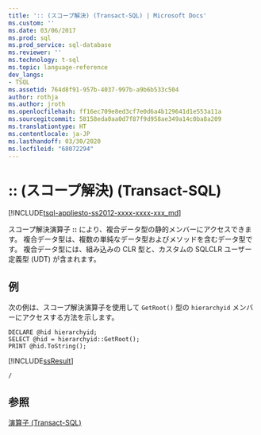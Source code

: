 ```yaml
---
title: ':: (スコープ解決) (Transact-SQL) | Microsoft Docs'
ms.custom: ''
ms.date: 03/06/2017
ms.prod: sql
ms.prod_service: sql-database
ms.reviewer: ''
ms.technology: t-sql
ms.topic: language-reference
dev_langs:
- TSQL
ms.assetid: 764d8f91-957b-4037-997b-a9b6b533c504
author: rothja
ms.author: jroth
ms.openlocfilehash: ff16ec709e8ed3cf7e0d6a4b129641d1e553a11a
ms.sourcegitcommit: 58158eda0aa0d7f87f9d958ae349a14c0ba8a209
ms.translationtype: HT
ms.contentlocale: ja-JP
ms.lasthandoff: 03/30/2020
ms.locfileid: "68072294"
---
```

# <a name="-scope-resolution-transact-sql"></a>:: (スコープ解決) (Transact-SQL)
[!INCLUDE[tsql-appliesto-ss2012-xxxx-xxxx-xxx_md](../../includes/tsql-appliesto-ss2012-xxxx-xxxx-xxx-md.md)]

  スコープ解決演算子 **::** により、複合データ型の静的メンバーにアクセスできます。 複合データ型は、複数の単純なデータ型およびメソッドを含むデータ型です。 複合データ型には、組み込みの CLR 型と、カスタムの SQLCLR ユーザー定義型 (UDT) が含まれます。  
  
## <a name="examples"></a>例  
 次の例は、スコープ解決演算子を使用して `GetRoot()` 型の `hierarchyid` メンバーにアクセスする方法を示します。  
  
```  
DECLARE @hid hierarchyid;  
SELECT @hid = hierarchyid::GetRoot();  
PRINT @hid.ToString();  
```  
  
 [!INCLUDE[ssResult](../../includes/ssresult-md.md)]  
  
 `/`  
  
## <a name="see-also"></a>参照  
 [演算子 &#40;Transact-SQL&#41;](../../t-sql/language-elements/operators-transact-sql.md)  
 